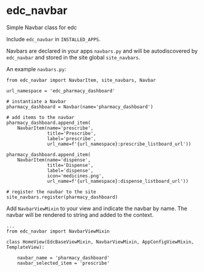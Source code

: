 # edc_navbar

Simple Navbar class for edc

Include `edc_navbar` in `INSTALLED_APPS`.

Navbars are declared in your apps `navbars.py` and will be autodiscovered by `edc_navbar` and stored in the  site global `site_navbars`.

An example `navbars.py`:

    from edc_navbar import NavbarItem, site_navbars, Navbar
    
    url_namespace = 'edc_pharmacy_dashboard'
    
    # instantiate a Navbar
    pharmacy_dashboard = Navbar(name='pharmacy_dashboard')
    
    # add items to the navbar
    pharmacy_dashboard.append_item(
        NavbarItem(name='prescribe',
                   title='Prescribe',
                   label='prescribe',
                   url_name=f'{url_namespace}:prescribe_listboard_url'))
    
    pharmacy_dashboard.append_item(
        NavbarItem(name='dispense',
                   title='Dispense',
                   label='dispense',
                   icon='medicines.png',
                   url_name=f'{url_namespace}:dispense_listboard_url'))
    
    # register the navbar to the site
    site_navbars.register(pharmacy_dashboard)
 
 Add `NavbarViewMixin` to your view and indicate the navbar by name. The navbar will be rendered to string
 and added to the context.
 
    ...
    from edc_navbar import NavbarViewMixin

    class HomeView(EdcBaseViewMixin, NavbarViewMixin, AppConfigViewMixin, TemplateView):

        navbar_name = 'pharmacy_dashboard'
        navbar_selected_item = 'prescribe'

